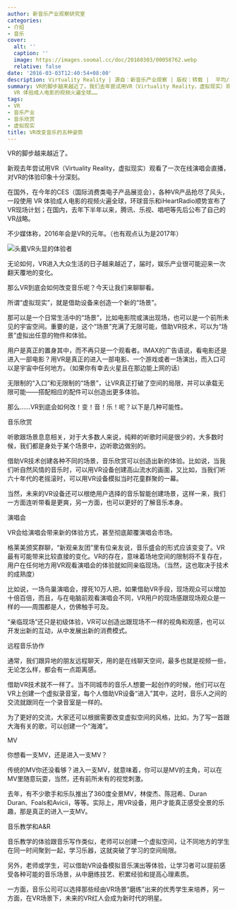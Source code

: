 ```yaml
---
author: 新音乐产业观察研究室
categories:
- 介绍
- 音乐
cover:
  alt: ''
  caption: ''
  image: https://images.soomal.cc/doc/20160303/00058762.webp
  relative: false
date: '2016-03-03T12:40:54+08:00'
description: Virtuality Reality | 源自：新音乐产业观察 | 版权：转载 |  平均/总评分：10.00/10
summary: VR的脚步越来越近了。我们去年尝试用VR（Virtuality Reality，虚拟现实）观看了一次在线演唱会直播，对VR的体验印象十分深刻。在国外，在今年的CES（国际消费类电子产品展览会），各种VR产品抢尽了风头，一段使用
  VR 体验成人电影的视频火遍全球……
tags:
- VR
- 音乐产业
- 音乐欣赏
- 虚拟现实
title: VR改变音乐的五种姿势
---
```


VR的脚步越来越近了。

新观去年尝试用VR（Virtuality Reality，虚拟现实）观看了一次在线演唱会直播，对VR的体验印象十分深刻。

在国外，在今年的CES（国际消费类电子产品展览会），各种VR产品抢尽了风头，一段使用 VR 体验成人电影的视频火遍全球，环球音乐和iHeartRadio顺势宣布了VR现场计划；在国内，去年下半年以来，腾讯、乐视、唱吧等先后公布了自己的VR战略。

不少媒体称，2016年会是VR的元年。（也有观点认为是2017年）

![头戴VR头显的体验者](https://images.soomal.cc/doc/20160303/00058762.webp)





无论如何，VR进入大众生活的日子越来越近了，届时，娱乐产业很可能迎来一次翻天覆地的变化。

那么VR到底会如何改变音乐呢？今天让我们来聊聊看。

所谓“虚拟现实”，就是借助设备来创造一个新的“场景”。

那可以是一个日常生活中的“场景”，比如电影院或演出现场，也可以是一个前所未见的宇宙空间。重要的是，这个“场景”充满了无限可能，借助VR技术，可以为“场景”虚拟出任意的物件和体验。

用户是真正的置身其中，而不再只是一个观看者。IMAX的广告语说，看电影还是进入一部电影？用VR是真正的进入一部电影、一个游戏或者一场演出，而入口可以是宇宙中任何地方。（如果你有幸去火星且在那边能上网的话）

无限制的“入口”和无限制的“场景”，让VR真正打破了空间的局限，并可以承载无限可能――搭配相应的配件可以创造出更多体验。

那么……VR到底会如何改！变！音！乐！呢？以下是几种可能性。

音乐欣赏

听歌跟场景息息相关，对于大多数人来说，纯粹的听歌时间是很少的，大多数时候，我们都是身处于某个场景中，边听歌边做别的。

借助VR技术创建各种不同的场景，音乐欣赏可以创造出新的体验。比如说，当我们听自然风情的音乐时，可以用VR设备创建高山流水的画面，又比如，当我们听六十年代的老摇滚时，可以用VR设备模拟当时花童群聚的一幕。

当然，未来的VR设备还可以根绝用户选择的音乐智能创建场景，这样一来，我们一方面连听带看是更爽，另一方面，也可以更好的了解音乐本身。

演唱会

VR会给演唱会带来新的体验方式，甚至彻底颠覆演唱会市场。

格莱美颁奖群聊，“新观亲友团”里有位亲友说，音乐盛会的形式应该变变了。VR最有可能带来比较直接的变化。VR的存在，意味着场地空间的限制将不复存在，用户在任何地方用VR观看演唱会的体验就如同亲临现场。（当然，这也取决于技术的成熟度）

比如说，一场鸟巢演唱会，撑死10万人把，如果借助VR手段，现场观众可以增加十倍百倍，而且，与在电脑前观看演唱会不同，VR用户的现场感跟现场观众是一样的――周围都是人，仿佛触手可及。

“亲临现场”还只是初级体验，VR可以创造出跟现场不一样的视角和观感，也可以开发出新的互动，从中发展出新的消费模式。

远程音乐协作

通常，我们跟异地的朋友远程聊天，用的是在线聊天空间，最多也就是视频一些，无论怎么样，都会有一点距离感。

借助VR技术就不一样了。当不同城市的音乐人想要一起创作的时候，他们可以在VR上创建一个虚拟录音室，每个人借助VR设备“进入”其中，这时，音乐人之间的交流就跟同在一个录音室是一样的。

为了更好的交流，大家还可以根据需要改变虚拟空间的风格，比如，为了写一首跟大海有关的歌，可以创建一个“海滩”。

MV

你想看一支MV，还是进入一支MV？

传统的MV你还没看够？进入一支MV，就意味着，你可以是MV的主角，可以在MV里随意玩耍，当然，还有前所未有的视觉刺激。

去年，有不少歌手和乐队推出了360度全景MV，林俊杰、陈冠希、Duran Duran、Foals和Avicii，等等。实际上，用VR设备，用户才能真正感受全景的乐趣，那是真正的进入一支MV。

音乐教学和A&R

音乐教学的体验跟音乐写作类似，老师可以创建一个虚拟空间，让不同地方的学生在同一时间聚到一起，学习乐器，这就突破了学习的空间局限。

另外，老师或学生，可以借助VR设备模拟音乐演出等体验，让学习者可以提前感受各种可能的音乐场景，从中磨练技艺、积累经验和提高心理素质。

一方面，音乐公司可以选择那些经由VR场景“磨练”出来的优秀学生来培养，另一方面，在VR场景下，未来的VR红人会成为新时代的明星。